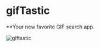 # gifTastic

**Your new favorite GIF search app.

![giftastic](https://user-images.githubusercontent.com/35474050/42669814-190cd3ba-861d-11e8-9576-519275638ec3.gif)
